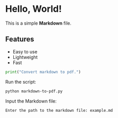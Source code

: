 # Hello, World!

This is a simple **Markdown** file.

## Features

- Easy to use
- Lightweight
- Fast

```python
print("Convert markdown to pdf.")
```

Run the script:

```bash
python markdown-to-pdf.py
```

Input the Markdown file:

```bash
Enter the path to the markdown file: example.md
```